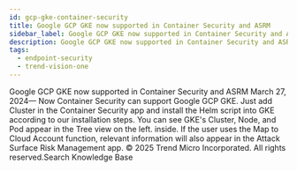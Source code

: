 ```yaml
---
id: gcp-gke-container-security
title: Google GCP GKE now supported in Container Security and ASRM
sidebar_label: Google GCP GKE now supported in Container Security and ASRM
description: Google GCP GKE now supported in Container Security and ASRM
tags:
  - endpoint-security
  - trend-vision-one
---
```


 Google GCP GKE now supported in Container Security and ASRM March 27, 2024— Now Container Security can support Google GCP GKE. Just add Cluster in the Container Security app and install the Helm script into GKE according to our installation steps. You can see GKE's Cluster, Node, and Pod appear in the Tree view on the left. inside. If the user uses the Map to Cloud Account function, relevant information will also appear in the Attack Surface Risk Management app. © 2025 Trend Micro Incorporated. All rights reserved.Search Knowledge Base
